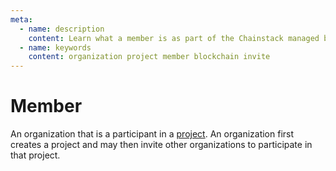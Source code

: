 ```yaml
---
meta:
  - name: description
    content: Learn what a member is as part of the Chainstack managed blockchain services.
  - name: keywords
    content: organization project member blockchain invite
---
```


# Member

An organization that is a participant in a [project](/glossary/project). An organization first creates a project and may then invite other organizations to participate in that project.
